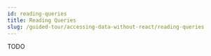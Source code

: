 ```yaml
---
id: reading-queries
title: Reading Queries
slug: /guided-tour/accessing-data-without-react/reading-queries
---
```

TODO
